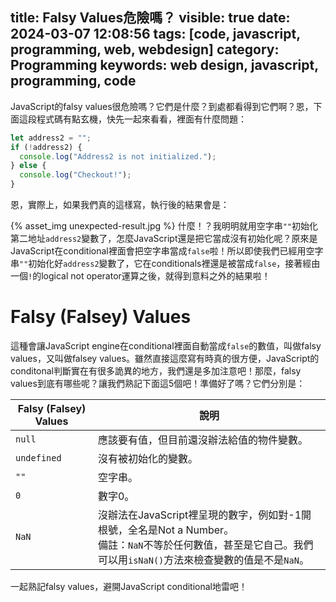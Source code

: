 title: Falsy Values危險嗎？
visible: true
date: 2024-03-07 12:08:56
tags: [code, javascript, programming, web, webdesign]
category: Programming
keywords: web design, javascript, programming, code
---
JavaScript的falsy values很危險嗎？它們是什麼？到處都看得到它們啊？恩，下面這段程式碼有點玄機，快先一起來看看，裡面有什麼問題：
```javascript
let address2 = "";
if (!address2) {
  console.log("Address2 is not initialized.");
} else {
  console.log("Checkout!");
}
```
恩，實際上，如果我們真的這樣寫，執行後的結果會是：
<!-- more -->
{% asset_img unexpected-result.jpg %}
什麼！？我明明就用空字串`""`初始化第二地址`address2`變數了，怎麼JavaScript還是把它當成沒有初始化呢？原來是JavaScript在conditional裡面會把空字串當成`false`啦！所以即使我們已經用空字串`""`初始化好`address2`變數了，它在conditionals裡還是被當成`false`，接著經由一個`!`的logical not operator運算之後，就得到意料之外的結果啦！

# Falsy (Falsey) Values
這種會讓JavaScript engine在conditional裡面自動當成`false`的數值，叫做falsy values，又叫做falsey values。雖然直接這麼寫有時真的很方便，JavaScript的conditonal判斷實在有很多詭異的地方，我們還是多加注意吧！那麼，falsy values到底有哪些呢？讓我們熟記下面這5個吧！準備好了嗎？它們分別是：

| Falsy (Falsey) Values | 說明                                                                                             |
|-----------------------|--------------------------------------------------------------------------------------------------|
| `null`                | 應該要有值，但目前還沒辦法給值的物件變數。                                                              |
| `undefined`           | 沒有被初始化的變數。                                                                                |
| `""`                  | 空字串。                                                                                          |
| `0`                   | 數字0。                                                                                          |
| `NaN`                 | 沒辦法在JavaScript裡呈現的數字，例如對-1開根號，全名是Not a Number。<br />備註：`NaN`不等於任何數值，甚至是它自己。我們可以用`isNaN()`方法來檢查變數的值是不是`NaN`。 |

一起熟記falsy values，避開JavaScript conditional地雷吧！
